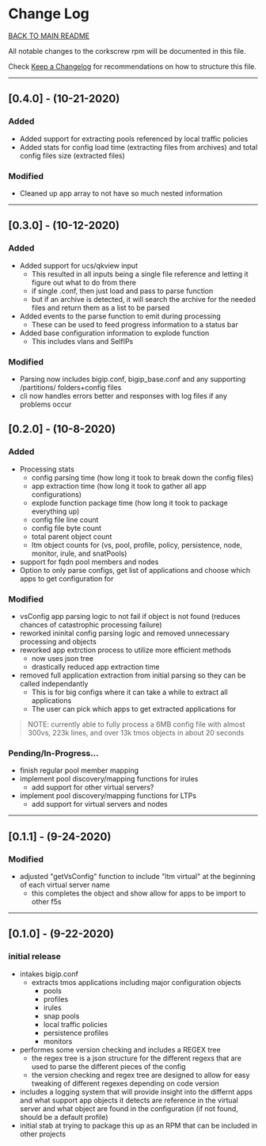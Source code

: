 

# Change Log

[BACK TO MAIN README](README.md)

All notable changes to the corkscrew rpm will be documented in this file.

Check [Keep a Changelog](http://keepachangelog.com/) for recommendations on how to structure this file.

---

## [0.4.0] - (10-21-2020)

### Added
- Added support for extracting pools referenced by local traffic policies
- Added stats for config load time (extracting files from archives) and total config files size (extracted files)

### Modified
- Cleaned up app array to not have so much nested information

---

## [0.3.0] - (10-12-2020)

### Added
- Added support for ucs/qkview input
    - This resulted in all inputs being a single file reference and letting it figure out what to do from there
    - if single .conf, then just load and pass to parse function
    - but if an archive is detected, it will search the archive for the needed files and return them as a list to be parsed
- Added events to the parse function to emit during processing
    - These can be used to feed progress information to a status bar
- Added base configuration information to explode function
    - This includes vlans and SelfIPs

### Modified
- Parsing now includes bigip.conf, bigip_base.conf and any supporting /partitions/ folders+config files
- cli now handles errors better and responses with log files if any problems occur

## [0.2.0] - (10-8-2020)

### Added
- Processing stats
    - config parsing time (how long it took to break down the config files)
    - app extraction time (how long it took to gather all app configurations)
    - explode function package time (how long it took to package everything up)
    - config file line count
    - config file byte count
    - total parent object count
    - ltm object counts for (vs, pool, profile, policy, persistence, node, monitor, irule, and snatPools)
- support for fqdn pool members and nodes
- Option to only parse configs, get list of applications and choose which apps to get configuration for

### Modified
- vsConfig app parsing logic to not fail if object is not found (reduces chances of catastrophic processing failure)
- reworked ininital config parsing logic and removed unnecessary processing and objects
- reworked app extrction process to utilize more efficient methods 
    - now uses json tree
    - drastically reduced app extraction time
- removed full application extraction from initial parsing so they can be called independantly
    - This is for big configs where it can take a while to extract all applications
    - The user can pick which apps to get extracted applications for

> NOTE:  currently able to fully process a 6MB config file with almost 300vs, 223k lines, and over 13k tmos objects in about 20 seconds

### Pending/In-Progress...
- finish regular pool member mapping
- implement pool discovery/mapping functions for irules
    - add support for other virtual servers?
- implement pool discovery/mapping functions for LTPs
    - add support for virtual servers and nodes

---

## [0.1.1] - (9-24-2020)

### Modified
- adjusted "getVsConfig" function to include "ltm virtual" at the beginning of each virtual server name
    - this completes the object and show allow for apps to be import to other f5s

---

## [0.1.0] - (9-22-2020)

### initial release
- intakes bigip.conf
    - extracts tmos applications including major configuration objects
        - pools
        - profiles
        - irules
        - snap pools
        - local traffic policies
        - persistence profiles
        - monitors
- performes some version checking and includes a REGEX tree
    - the regex tree is a json structure for the different regexs that are used to parse the different pieces of the config
    - the version checking and regex tree are designed to allow for easy tweaking of different regexes depending on code version
- includes a logging system that will provide insight into the differnt apps and what support app objects it detects are reference in the virtual server and what object are found in the configuration (if not found, should be a default profile)
- initial stab at trying to package this up as an RPM that can be included in other projects


